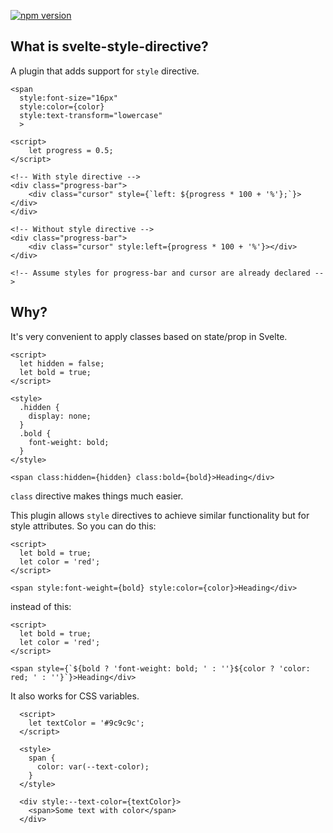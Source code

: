 <p>
  <a href="https://www.npmjs.com/package/svelte-style-directive">
    <img src="https://img.shields.io/npm/v/svelte-style-directive.svg" alt="npm version">
  </a>
</p>

## What is svelte-style-directive?

A plugin that adds support for `style` directive.

```svelte
<span
  style:font-size="16px"
  style:color={color}
  style:text-transform="lowercase"
  >
```

```svelte
<script>
	let progress = 0.5;
</script>

<!-- With style directive -->
<div class="progress-bar">
	<div class="cursor" style={`left: ${progress * 100 + '%'};`}></div>
</div>

<!-- Without style directive -->
<div class="progress-bar">
	<div class="cursor" style:left={progress * 100 + '%'}></div>
</div>

<!-- Assume styles for progress-bar and cursor are already declared -->
```

## Why?

It's very convenient to apply classes based on state/prop in Svelte.

```svelte
<script>
  let hidden = false;
  let bold = true;
</script>

<style>
  .hidden {
    display: none;
  }
  .bold {
    font-weight: bold;
  }
</style>

<span class:hidden={hidden} class:bold={bold}>Heading</div>
```

`class` directive makes things much easier.

This plugin allows `style` directives to achieve similar functionality but for style attributes.
So you can do this:

```svelte
<script>
  let bold = true;
  let color = 'red';
</script>

<span style:font-weight={bold} style:color={color}>Heading</div>
```
instead of this:
```svelte
<script>
  let bold = true;
  let color = 'red';
</script>

<span style={`${bold ? 'font-weight: bold; ' : ''}${color ? 'color: red; ' : ''}`}>Heading</div>
```

It also works for CSS variables.

```svelte
  <script>
    let textColor = '#9c9c9c';
  </script>

  <style>
    span {
      color: var(--text-color);
    }
  </style>

  <div style:--text-color={textColor}>
    <span>Some text with color</span>
  </div>

```